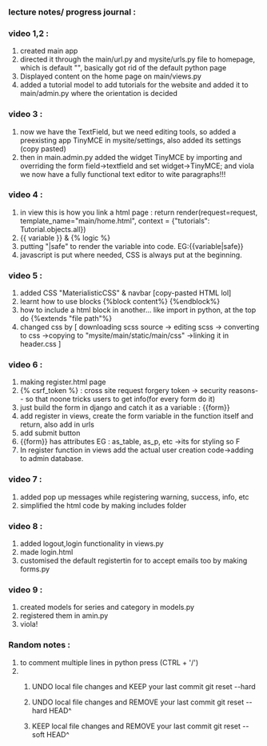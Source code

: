 ### lecture notes/ progress journal : 

### video 1,2 : 
1. created main app
2. directed it through the main/url.py and mysite/urls.py file to homepage, which is default "", basically got rid of the default python page
3. Displayed content on the home page on main/views.py
4. added a tutorial model to add tutorials for the website and added it to main/admin.py where the orientation is decided

### video 3 : 
1. now we have the TextField, but we need editing tools, so added a preexisting app TinyMCE in mysite/settings, also added its settings (copy pasted) 
2. then in  main.admin.py added the widget TinyMCE by importing and overriding the form field->textfield and set widget->TinyMCE; and viola we now have a fully functional text editor to wite paragraphs!!!

### video 4 :
1. in view this is how you link a html page :
    return render(request=request, template_name="main/home.html", context = {"tutorials": Tutorial.objects.all})
2. {{ variable }} & {% logic %}
3. putting "|safe" to render the variable into code. EG:{{variable|safe}}
4. javascript is put where needed, CSS is always put at the beginning.

### video 5 : 
1. added CSS "MaterialisticCSS" & navbar [copy-pasted HTML lol]
2. learnt how to use blocks {%block content%} {%endblock%}
3. how to include a html block in another... like import in python, at the top do {%extends "file path"%}
4. changed css by [ downloading scss source -> editing scss -> converting to css ->copying to "mysite/main/static/main/css" ->linking it in header.css  ]

### video 6 : 
1. making register.html page
2. {% csrf_token %} : cross site request forgery token -> security reasons-- so that noone tricks users to get info(for every form do it)
3. just build the form in django and catch it as a variable : {{form}}
4. add register in views, create the form variable in the function itself and return, also add in urls
5. add submit button 
6. {{form}} has attributes EG : as_table, as_p, etc ->its for styling so F 
7. In register function in views add the actual user creation code->adding to admin database.

### video 7 : 
1. added pop up messages while registering warning, success, info, etc
2. simplified the html code by making includes folder 

### video 8 : 
1. added logout,login functionality in views.py
2. made login.html
3. customised the default registertin for to accept emails too by making forms.py

### video 9 : 
1. created models for series and category in models.py
2. registered them in amin.py
3. viola!

### Random notes : 
1. to comment multiple lines in python press (CTRL + '/') 
2.  1. UNDO local file changes and KEEP your last commit
    git reset --hard

    2. UNDO local file changes and REMOVE your last commit
    git reset --hard HEAD^
    
    3. KEEP local file changes and REMOVE your last commit
    git reset --soft HEAD^

